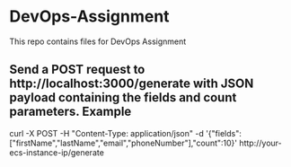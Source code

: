 # DevOps-Assignment
This repo contains files for DevOps Assignment

Send a POST request to http://localhost:3000/generate with JSON payload containing the fields and count parameters.
Example
-------
curl -X POST -H "Content-Type: application/json" -d '{"fields":["firstName","lastName","email","phoneNumber"],"count":10}' http://your-ecs-instance-ip/generate
